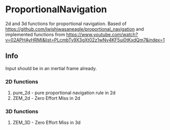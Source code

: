 # ProportionalNavigation
2d and 3d functions for proportional navigation. Based of https://github.com/iwishiwasaneagle/proportional_navigation and implemented functions from https://www.youtube.com/watch?v=02APHAyHRMI&list=PLcmbTy9X3gXt02z1wNy4KF5ui0tKxdQm7&index=1
## Info
Input should be in an inertial frame already.


### 2D functions
1) pure_2d - pure proportional navigation rule in 2d
2) ZEM_2d - Zero Effort Miss in 2d
### 3D functions
1) ZEM_3D - Zero Effort Miss in 3d
